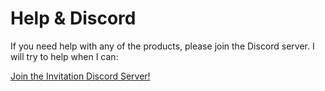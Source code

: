 ﻿---
sidebar_position: 1
---
# Help & Discord

If you need help with any of the products, please join the Discord server. I will try to help when I can:

[Join the Invitation Discord Server!](https://discord.com/invite/58fWAUTYF8)
